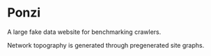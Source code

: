 Ponzi
=====

A large fake data website for benchmarking crawlers.

Network topography is generated through pregenerated site graphs.
